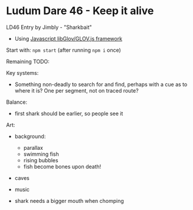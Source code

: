 Ludum Dare 46 - Keep it alive
=============================

LD46 Entry by Jimbly - "Sharkbait"

* Using [Javascript libGlov/GLOV.js framework](https://github.com/Jimbly/glovjs)

Start with: `npm start` (after running `npm i` once)

Remaining TODO:

Key systems:
* Something non-deadly to search for and find, perhaps with a cue as to where it is?  One per segment, not on traced route?

Balance:
* first shark should be earlier, so people see it

Art:
* background:
  * parallax
  * swimming fish
  * rising bubbles
  * fish become bones upon death!
* caves
* music

* shark needs a bigger mouth when chomping

